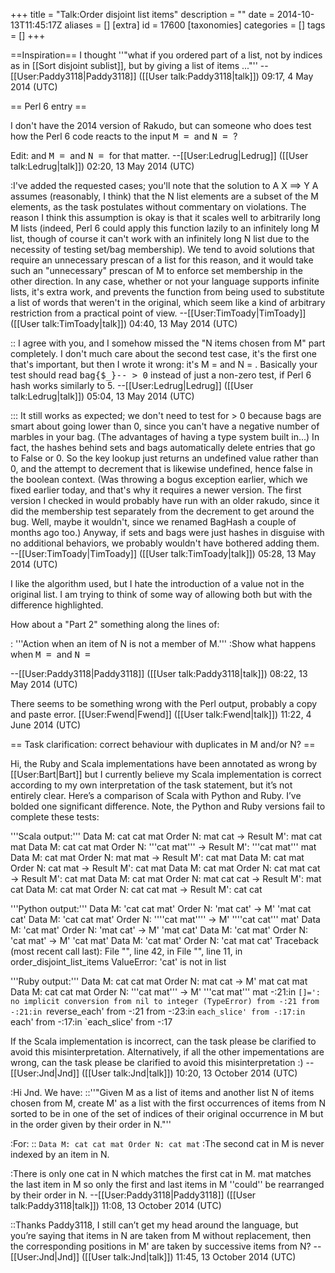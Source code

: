 +++
title = "Talk:Order disjoint list items"
description = ""
date = 2014-10-13T11:45:17Z
aliases = []
[extra]
id = 17600
[taxonomies]
categories = []
tags = []
+++

==Inspiration==
I thought ''"what if you ordered part of a list, not by indices as in [[Sort disjoint sublist]], but by giving a list of items ..."'' --[[User:Paddy3118|Paddy3118]] ([[User talk:Paddy3118|talk]]) 09:17, 4 May 2014 (UTC)

== Perl 6 entry ==

I don't have the 2014 version of Rakudo, but can someone who does test how the Perl 6 code reacts to the input <tt>M = <X X Y></tt> and <tt>N = <Y></tt>?

Edit: and <tt>M = <A X></tt> and <tt>N = <Y A></tt> for that matter. --[[User:Ledrug|Ledrug]] ([[User talk:Ledrug|talk]]) 02:20, 13 May 2014 (UTC)

:I've added the requested cases; you'll note that the solution to A X ==> Y A assumes (reasonably, I think) that the N list elements are a subset of the M elements, as the task postulates without commentary on violations.  The reason I think this assumption is okay is that it scales well to arbitrarily long M lists (indeed, Perl 6 could apply this function lazily to an infinitely long M list, though of course it can't work with an infinitely long N list due to the necessity of testing set/bag membership).  We tend to avoid solutions that require an unnecessary prescan of a list for this reason, and it would take such an "unnecessary" prescan of M to enforce set membership in the other direction.  In any case, whether or not your language supports infinite lists, it's extra work, and prevents the function from being used to substitute a list of words that weren't in the original, which seem like a kind of arbitrary restriction from a practical point of view.  --[[User:TimToady|TimToady]] ([[User talk:TimToady|talk]]) 04:40, 13 May 2014 (UTC)

:: I agree with you, and I somehow missed the "N items chosen from M" part completely.  I don't much care about the second test case, it's the first one that's important, but then I wrote it wrong: it's M = <X X Y> and N = <X>.  Basically your test should read <tt>bag{$_}-- > 0</tt> instead of just a non-zero test, if Perl 6 hash works similarly to 5. --[[User:Ledrug|Ledrug]] ([[User talk:Ledrug|talk]]) 05:04, 13 May 2014 (UTC)

::: It still works as expected; we don't need to test for > 0 because bags are smart about going lower than 0, since you can't have a negative number of marbles in your bag. (The advantages of having a type system built in...) In fact, the hashes behind sets and bags automatically delete entries that go to False or 0.  So the key lookup just returns an undefined value rather than 0, and the attempt to decrement that is likewise undefined, hence false in the boolean context.  (Was throwing a bogus exception earlier, which we fixed earlier today, and that's why it requires a newer version.  The first version I checked in would probably have run with an older rakudo, since it did the membership test separately from the decrement to get around the bug.  Well, maybe it wouldn't, since we renamed BagHash a couple of months ago too.) Anyway, if sets and bags were just hashes in disguise with no additional behaviors, we probably wouldn't have bothered adding them.  --[[User:TimToady|TimToady]] ([[User talk:TimToady|talk]]) 05:28, 13 May 2014 (UTC)

I like the algorithm used, but I hate the introduction of a value not in the original list. I am trying to think of some way of allowing both but with the difference highlighted.

How about a "Part 2" something along the lines of:

: '''Action when an item of N is not a member of M.''' 
:Show what happens when  <tt>M = <A X></tt> and <tt>N = <Y A></tt>

--[[User:Paddy3118|Paddy3118]] ([[User talk:Paddy3118|talk]]) 08:22, 13 May 2014 (UTC)


There seems to be something wrong with the Perl output, probably a copy and paste error. [[User:Fwend|Fwend]] ([[User talk:Fwend|talk]]) 11:22, 4 June 2014 (UTC)

== Task clarification: correct behaviour with duplicates in M and/or N? ==

Hi, the Ruby and Scala implementations have been annotated as wrong by [[User:Bart|Bart]] but I currently believe my Scala implementation is correct according to my own interpretation of the task statement, but it’s not entirely clear. Here’s a comparison of Scala with Python and Ruby. I’ve bolded one significant difference. Note, the Python and Ruby versions fail to complete these tests:

'''Scala output:'''
 Data M: cat cat mat              Order N: mat cat   -> Result M': mat cat mat
 Data M: cat cat mat              Order N: '''cat mat'''   -> Result M': '''cat mat''' mat
 Data M: cat mat                  Order N: mat mat   -> Result M': cat mat
 Data M: cat mat                  Order N: cat mat   -> Result M': cat mat
 Data M: cat mat                  Order N: cat mat cat -> Result M': cat mat
 Data M: cat mat                  Order N: mat cat cat -> Result M': mat cat
 Data M: cat mat                  Order N: cat cat mat -> Result M': cat cat

'''Python output:'''
 Data M: 'cat cat mat'            Order N: 'mat cat' -> M' 'mat cat cat'
 Data M: 'cat cat mat'            Order N: ''''cat mat'''' -> M' ''''cat cat''' mat'
 Data M: 'cat mat'                Order N: 'mat cat' -> M' 'mat cat'
 Data M: 'cat mat'                Order N: 'cat mat' -> M' 'cat mat'
 Data M: 'cat mat'                Order N: 'cat mat cat' Traceback (most recent call last):
   File "<stdin>", line 42, in <module>
   File "<stdin>", line 11, in order_disjoint_list_items
 ValueError: 'cat' is not in list

'''Ruby output:'''
 Data M: cat cat mat              Order N: mat cat   -> M' mat cat mat
 Data M: cat cat mat              Order N: '''cat mat'''   -> M' '''cat mat''' mat
 -:21:in `[]=': no implicit conversion from nil to integer (TypeError)
         from -:21
         from -:21:in `reverse_each'
         from -:21
         from -:23:in `each_slice'
         from -:17:in `each'
         from -:17:in `each_slice'
         from -:17

If the Scala implementation is incorrect, can the task please be clarified to avoid this misinterpretation. Alternatively, if all the other impementations are wrong, can the task please be clarified to avoid this misinterpretation :) --[[User:Jnd|Jnd]] ([[User talk:Jnd|talk]]) 10:20, 13 October 2014 (UTC)

:Hi Jnd. We have:
::''"Given M as a list of items and another list N of items chosen from M, create M' as a list with the first occurrences of items from N sorted to be in one of the set of indices of their original occurrence in M but in the order given by their order in N."''

:For:
:: <code>Data M: cat cat mat   Order N: cat mat</code>
:The second cat in M is never indexed by an item in N. 

:There is only one cat in N which matches the first cat in M. mat matches the last item in M so only the first and last items in M ''could'' be rearranged by their order in N. --[[User:Paddy3118|Paddy3118]] ([[User talk:Paddy3118|talk]]) 11:08, 13 October 2014 (UTC)

::Thanks Paddy3118, I still can’t get my head around the language, but you’re saying that items in N are taken from M without replacement, then the corresponding positions in M' are taken by successive items from N? --[[User:Jnd|Jnd]] ([[User talk:Jnd|talk]]) 11:45, 13 October 2014 (UTC)
